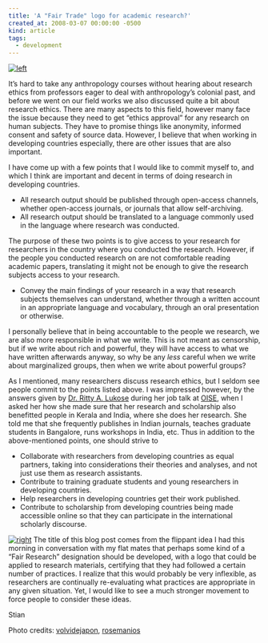 ```yaml
---
title: 'A "Fair Trade" logo for academic research?'
created_at: 2008-03-07 00:00:00 -0500
kind: article
tags:
  - development
---
```


[![left ](http://farm1.static.flickr.com/208/468843631_5cc9b31d54_m.jpg)](http://www.flickr.com/photos/55305480@N00/468843631/)

It’s
hard to take any anthropology courses without hearing about research
ethics from professors eager to deal with anthropology’s colonial past,
and before we went on our field works we also discussed quite a bit
about research ethics. There are many aspects to this field, however
many face the issue because they need to get “ethics approval” for any
research on human subjects. They have to promise things like anonymity,
informed consent and safety of source data. However, I believe that when
working in developing countries especially, there are other issues that
are also important.

I have come up with a few points that I would like to commit myself to,
and which I think are important and decent in terms of doing research in
developing countries.

-   All research output should be published through open-access
  channels, whether open-access journals, or journals that allow
  self-archiving.
-   All research output should be translated to a language commonly used
  in the language where research was conducted.

The purpose of these two points is to give access to your research for
researchers in the country where you conducted the research. However, if
the people you conducted research on are not comfortable reading
academic papers, translating it might not be enough to give the research
subjects access to your research.

-   Convey the main findings of your research in a way that research
  subjects themselves can understand, whether through a written
  account in an appropriate language and vocabulary, through an oral
  presentation or otherwise.

I personally believe that in being accountable to the people we
research, we are also more responsible in what we write. This is not
meant as censorship, but if we write about rich and powerful, they will
have access to what we have written afterwards anyway, so why be any
*less* careful when we write about marginalized groups, then when we
write about powerful groups?

As I mentioned, many researchers discuss research ethics, but I seldom
see people commit to the points listed above. I was impressed however,
by the answers given by [Dr. Ritty A.
Lukose](http://www.gse.upenn.edu/faculty/lukose.html) during her job
talk at [OISE](http://www.oise.utoronto.ca), when I asked her how she
made sure that her research and scholarship also benefitted people in
Kerala and India, where she does her research. She told me that she
frequently publishes in Indian journals, teaches graduate students in
Bangalore, runs workshops in India, etc. Thus in addition to the
above-mentioned points, one should strive to

-   Collaborate with researchers from developing countries as equal
  partners, taking into considerations their theories and analyses,
  and not just use them as research assistants.
-   Contribute to training graduate students and young researchers in
  developing countries.
-   Help researchers in developing countries get their work published.
-   Contribute to scholarship from developing countries being made
  accessible online so that they can participate in the international
  scholarly discourse.

[![ right](http://farm1.static.flickr.com/133/354091619_1dbf98772c_m.jpg)](http://www.flickr.com/photos/69275268@N00/354091619/)
 The title of this blog post comes from the flippant idea I had this
morning in conversation with my flat mates that perhaps some kind of a
“Fair Research” designation should be developed, with a logo that could
be applied to research materials, certifying that they had followed a
certain number of practices. I realize that this would probably be very
inflexible, as researchers are continually re-evaluating what practices
are appropriate in any given situation. Yet, I would like to see a much
stronger movement to force people to consider these ideas.

Stian

Photo credits:
[volvidejapon](http://www.flickr.com/photos/55305480@N00/468843631/ "volvidejapon"),
[](http://www.flickr.com/photos/55305480@N00/468843631/ "volvidejapon")[rosemanios](http://www.flickr.com/photos/69275268@N00/354091619/ "rosemanios")
